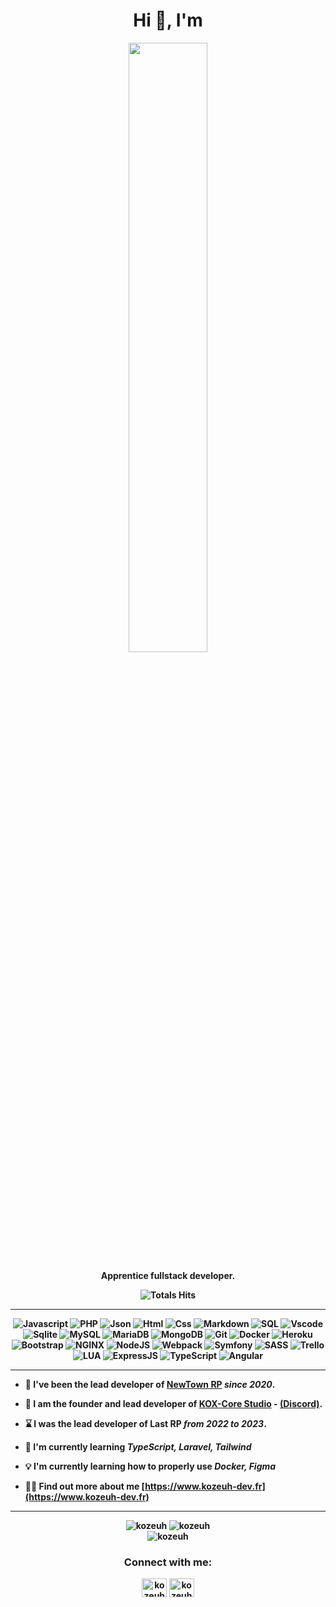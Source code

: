<div align="center">
<h1>Hi 👋, I'm </h1>
<img src="https://kozeuh-dev.fr/images/banner.gif?raw=true" href="https://github.com/kozeuh" width="50%"/>

<p><strong>Apprentice fullstack developer.


![Totals Hits](https://komarev.com/ghpvc/?username=KoZeuh&style=for-the-badge&color=green&label=PROFILE+VIEWS)
</div>

<hr>

<div align="center">
    
![Javascript](https://img.shields.io/badge/JavaScript-F7DF1E?style=flat&logo=javascript&logoColor=black)
![PHP](https://img.shields.io/badge/PHP-777BB4?style=flat&logo=PHP&logoColor=white)
![Json](https://img.shields.io/badge/JSON-000000?style=flat&logo=json&logoColor=white)
![Html](https://img.shields.io/badge/HTML5-E34F26?style=flat&logo=html5&logoColor=white)
![Css](https://img.shields.io/badge/CSS3-1572B6?style=flat&logo=css3&logoColor=white)
![Markdown](https://img.shields.io/badge/Markdown-000000?style=flat&logo=markdown&logoColor=white)
![SQL](https://img.shields.io/badge/SQL-4479A1?style=flat&logo=MySQL&logoColor=white)
![Vscode](https://img.shields.io/badge/Visual_Studio_Code-007ACC?style=flat&logo=visual%20studio%20code&logoColor=white)
![Sqlite](https://img.shields.io/badge/SQLite-003B57?style=flat&logo=sqlite&logoColor=white)
![MySQL](https://img.shields.io/badge/MySQL-4479A1?style=flat&logo=mysql&logoColor=white)
![MariaDB](https://img.shields.io/badge/MariaDB-003545?style=flat&logo=mariadb&logoColor=white)
![MongoDB](https://img.shields.io/badge/MongoDB-47A248?style=flat&logo=mongodb&logoColor=white)
![Git](https://img.shields.io/badge/Git-F05032?style=flat&logo=git&logoColor=white)
![Docker](https://img.shields.io/badge/Docker-2496ED?style=flat&logo=docker&logoColor=white)
![Heroku](https://img.shields.io/badge/Heroku-430098?style=flat&logo=heroku&logoColor=white)
![Bootstrap](https://img.shields.io/badge/Bootstrap-7952B3?style=flat&logo=bootstrap&logoColor=white)
![NGINX](https://img.shields.io/badge/NGINX-269539?style=flat&logo=nginx&logoColor=white)
![NodeJS](https://img.shields.io/badge/Node.js-339933?style=flat&logo=node.js&logoColor=white)
![Webpack](https://img.shields.io/badge/Webpack-8DD6F9?style=flat&logo=webpack&logoColor=black)
![Symfony](https://img.shields.io/badge/Symfony-000000?style=flat&logo=symfony&logoColor=white)
![SASS](https://img.shields.io/badge/SASS-CC6699?style=flat&logo=sass&logoColor=white)
![Trello](https://img.shields.io/badge/Trello-0079BF?style=flat&logo=trello&logoColor=white)
![LUA](https://img.shields.io/badge/LUA-2C2D72?style=flat&logo=lua&logoColor=white)
![ExpressJS](https://img.shields.io/badge/Express.js-000000?style=flat&logo=express&logoColor=white)
![TypeScript](https://img.shields.io/badge/Typescript-0079BF?style=flat&logo=express&logoColor=white)
![Angular](https://img.shields.io/badge/Angular-339933?style=flat&logo=node.js&logoColor=white)
</div>

<hr>

- 🔭 I've been the lead developer of [NewTown RP](https://www.discord.gg/newtownrp) _since 2020_.

- 🛒 I am the founder and lead developer of [KOX-Core Studio](https://kox-core.tebex.io) - [(Discord)](https://www.discord.gg/pY5bdD7mZ3).

- ⌛️ I was the lead developer **of Last RP** _from 2022 to 2023_.

- 🌱 I'm currently learning **_TypeScript, Laravel, Tailwind_**

- 💡 I'm currently learning how to properly use **_Docker, Figma_**

- 👨‍💻 Find out more about me [https://www.kozeuh-dev.fr](https://www.kozeuh-dev.fr)

<hr>

<div align="center">
    <img src="https://github-readme-stats.vercel.app/api?username=kozeuh&show_icons=true&locale=en&theme=radical" alt="kozeuh" />
    <img src="https://github-readme-streak-stats.herokuapp.com/?user=kozeuh&show_icons=true&locale=en&theme=radical" alt="kozeuh"  />
</div>
<div align="center">
    <img src="https://github-readme-stats.vercel.app/api/top-langs?username=kozeuh&show_icons=true&locale=en&theme=radical" alt="kozeuh" />
</div>

<div align="center">
    <h3>Connect with me:</h3>

<a href="https://www.youtube.com/@kozeuhdev" target="blank"><img align="center" src="https://raw.githubusercontent.com/rahuldkjain/github-profile-readme-generator/master/src/images/icons/Social/youtube.svg" alt="kozeuh dev" height="30" width="40" /></a>
<a href="https://discord.com/users/700100983648419902" target="blank"><img align="center" src="https://raw.githubusercontent.com/rahuldkjain/github-profile-readme-generator/master/src/images/icons/Social/discord.svg" alt="kozeuh" height="30" width="40" /></a>
</div>
